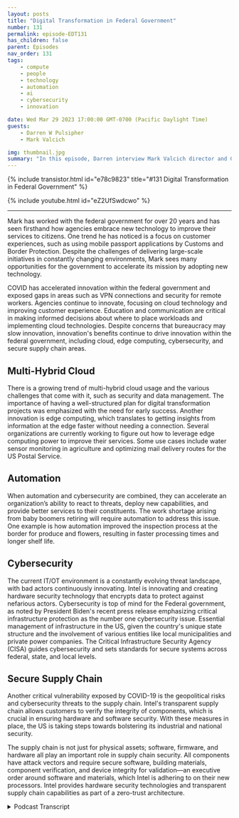 ```yaml
---
layout: posts
title: "Digital Transformation in Federal Government"
number: 131
permalink: episode-EDT131
has_children: false
parent: Episodes
nav_order: 131
tags:
    - compute
    - people
    - technology
    - automation
    - ai
    - cybersecurity
    - innovation

date: Wed Mar 29 2023 17:00:00 GMT-0700 (Pacific Daylight Time)
guests:
    - Darren W Pulsipher
    - Mark Valcich

img: thumbnail.jpg
summary: "In this episode, Darren interview Mark Valcich director and GM of Federal Civilian Public Sector at Intel. Mark's years of experience shine as he describes the current trends in digital transformation in the federal civilian government."
---
```


{% include transistor.html id="e78c9823" title="#131 Digital Transformation in Federal Government" %}

{% include youtube.html id="eZ2UfSwdcwo" %}

---

<p>Mark has worked with the federal government for over 20 years and has seen firsthand how agencies embrace new technology to improve their services to citizens. One trend he has noticed is a focus on customer experiences, such as using mobile passport applications by Customs and Border Protection. Despite the challenges of delivering large-scale initiatives in constantly changing environments, Mark sees many opportunities for the government to accelerate its mission by adopting new technology.</p>
<p>COVID has accelerated innovation within the federal government and exposed gaps in areas such as VPN connections and security for remote workers. Agencies continue to innovate, focusing on cloud technology and improving customer experience. Education and communication are critical in making informed decisions about where to place workloads and implementing cloud technologies. Despite concerns that bureaucracy may slow innovation, innovation's benefits continue to drive innovation within the federal government, including cloud, edge computing, cybersecurity, and secure supply chain areas.</p>
<p></p><h2> Multi-Hybrid Cloud</h2>
<p>
</p>
<p>There is a growing trend of multi-hybrid cloud usage and the various challenges that come with it, such as security and data management. The importance of having a well-structured plan for digital transformation projects was emphasized with the need for early success. Another innovation is edge computing, which translates to getting insights from information at the edge faster without needing a connection. Several organizations are currently working to figure out how to leverage edge computing power to improve their services. Some use cases include water sensor monitoring in agriculture and optimizing mail delivery routes for the US Postal Service.</p>
<p></p><h2> Automation</h2>
<p>
</p>
<p>When automation and cybersecurity are combined, they can accelerate an organization’s ability to react to threats, deploy new capabilities, and provide better services to their constituents. The work shortage arising from baby boomers retiring will require automation to address this issue. One example is how automation improved the inspection process at the border for produce and flowers, resulting in faster processing times and longer shelf life.</p>
<p></p><h2> Cybersecurity</h2>
<p>
</p>
<p>The current IT/OT environment is a constantly evolving threat landscape, with bad actors continuously innovating.  Intel is innovating and creating hardware security technology that encrypts data to protect against nefarious actors. Cybersecurity is top of mind for the Federal government, as noted by President Biden's recent press release emphasizing critical infrastructure protection as the number one cybersecurity issue. Essential management of infrastructure in the US, given the country's unique state structure and the involvement of various entities like local municipalities and private power companies. The Critical Infrastructure Security Agency (CISA) guides cybersecurity and sets standards for secure systems across federal, state, and local levels.</p>
<p></p><h2> Secure Supply Chain</h2>
<p>
</p>
<p>Another critical vulnerability exposed by COVID-19 is the geopolitical risks and cybersecurity threats to the supply chain. Intel's transparent supply chain allows customers to verify the integrity of components, which is crucial in ensuring hardware and software security. With these measures in place, the US is taking steps towards bolstering its industrial and national security.</p>
<p>The supply chain is not just for physical assets; software, firmware, and hardware all play an important role in supply chain security. All components have attack vectors and require secure software, building materials, component verification, and device integrity for validation—an executive order around software and materials, which Intel is adhering to on their new processors. Intel provides hardware security technologies and transparent supply chain capabilities as part of a zero-trust architecture. </p>
<p>

<details>
<summary> Podcast Transcript </summary>

<p>﻿1</p>
<p>Hello, this is Darren</p>
<p>Pulsipher, chief solution,architect of public sector at Intel.</p>
<p>And welcome to Embracing</p>
<p>Digital Transformation,where we investigate effective change,leveraging people processand technology.</p>
<p>On today's episode, Digital Transformationin the Civilian Federal Governmentwith special guest Mark Vaile chat.</p>
<p>Mark, welcome to the show. Hi, Darren.</p>
<p>Thanks for having me today.</p>
<p>Good to see you.</p>
<p>So Mark is our general managerof Federal Civil.</p>
<p>Is that right? Federal Civil.</p>
<p>That sounds wrong.</p>
<p>Yeah, the federal civilian departmentsand agencies.</p>
<p>Everything except for DODin the intelligence community.</p>
<p>And that's. That's huge, Mark.</p>
<p>Yeah, Yeah. See?</p>
<p>So, Mark,tell us a little bit about yourself, mymy viewers, as to get to know youa little bit better.</p>
<p>Sure. Yeah.</p>
<p>So I've been here at Intel for 23 years,going on 24 years,and I've had several jobsstarted in our cloud business,which we we incorporateall the learnings into our xeonsand now we've got the best cloudprocessors out there.</p>
<p>And I worked at itfor about four or five yearsas a data analyst and enterprise architectbefore getting back into sales,which is where I was before joining Intel,</p>
<p>I joined our reseller channel organizationand led our federal channel effortsfor a couple of yearsbefore swapping jobswith one of my counterparts, Dave Everett,and taking on the civilian accountexecutive job,and did that for about six years.</p>
<p>Up until last year when I beganmanaging the team, callingon the federal civilian government,which includes federal healthcare, the VA, HHS and VHA.</p>
<p>It includes the space and energy accounts,nascent Department of Energy,and also law enforcement, DHS, DOJand the State Department</p>
<p>Diplomacy Mission,as well as the Citizen Services account.</p>
<p>So Post Office, Treasury, Transportation,and severalother departments and agencies within U.S.federal government.</p>
<p>That's a huge job. Mark</p>
<p>Yeah, it's exciting.</p>
<p>Let me tell you, lots of opportunityto help our government agencies understandthe value of new technologyand to embrace that,to help them accelerate their missionand get, you know, bettertime to mission insights,as well as providing the I.T.utilitiesthat the departments need to run on.</p>
<p>Right.</p>
<p>Email and office applicationsand other enterprise,you know, kind of what we would callthe mundane type of things,but the things that keep everythingrunning, right, they do.</p>
<p>And let me tell you, if emails that runin that that creates a major problemfor a lot of missioncritical agencies like FEMA, right?</p>
<p>I mean, they they useand we all do use that toolto to run our business to some extentor to different extents.</p>
<p>And yeah, thatthose utilities need to be up and running.</p>
<p>So. All right.</p>
<p>So Mark,because you have such a broad viewof our federal government,which you do right, because you'reyou cover so many different agencies,what kind of trendsare you seeing over the past,let's say the past three or four years?</p>
<p>What trendshave you seen over the over that time,kind of a broad brush across everything?</p>
<p>Yeah.</p>
<p>So federal agencies are in the midstof a significant digital transformationand they've got the formidabletask of continuously deliveringon large scale operational goalsand initiativesin environments with everchanging conditions and requirements.</p>
<p>So, you know, they've got to continueflying the plane and changethe wheels and change the enginesand change the frame.</p>
<p>And transform is probably a better wordto improve the way that they're ableto deliver their servicesto their constituents.</p>
<p>Right.</p>
<p>Like citizensand to provide a customer experienceso customersappearance has been a big focus.</p>
<p>As a matter of fact, you know,</p>
<p>I just flew back from out of countryand my plane was delayedand I was waiting in the airportand someone said to me, Oh,have you seen the new Customs and Border</p>
<p>Protection mobile passport application?</p>
<p>And what is it?</p>
<p>What is that? Oh, I've used that.</p>
<p>That's super cool.</p>
<p>So I downloaded it sitting in the airportand when we hit the groundin Houston, I was uploading my passport,entering the namesand filling out that old paper formthat you had to do by hand.</p>
<p>Yeah, yeah, yeah.</p>
<p>And then very tight connection.</p>
<p>And guess what?</p>
<p>We got the cut the lineand we went to a very short lineand got through customsin about 5 minutes.</p>
<p>Thanks to that new mark.</p>
<p>Don't tell everyone.</p>
<p>I don't want everyone to bein the short line with. That's right.</p>
<p>That's right.</p>
<p>No, that's a very that'sa very good use case.</p>
<p>I've seen similar thingshere in California with the DMV.</p>
<p>Mm hmm.</p>
<p>And I think COVID kind of forced the hand.</p>
<p>Have you seen COVIDhave have a huge effect onon the civilian sideof federal government as well?</p>
<p>Yeah, I think COVID, you know, just like</p>
<p>Pat Gelsinger says at Intel, you know, ittook ten years of innovationand collapsed it down to one or two years.</p>
<p>Right.</p>
<p>And we're seeing similar thingswithin our federal agencies.</p>
<p>You know, another example is, you know,guess what?</p>
<p>My passport was going to expireand he needed to get it renewed.</p>
<p>And I thought to myself, oh, no, no,</p>
<p>I got to schedule time.</p>
<p>I got to go get a picturetaken at a pharmacy.</p>
<p>I got to go to the post office.</p>
<p>Well, I went to their Web siteand they had this new beta versionof renewing your passport online.</p>
<p>Shrunk the time required down to minutes.</p>
<p>Didn't even need to leave my home.</p>
<p>And that, you know, is a resultprobably of, you know, trying to cover it.</p>
<p>Yeah.</p>
<p>Trying to avoid having to interactwith people and, you know, do thingsmore automatically using systemsthat are available to us through our,you know, Intel based PC.</p>
<p>So so do you do you think thatwell well, let's go back</p>
<p>COVID accelerated a lot of things.</p>
<p>Did it exposeanything in doing that as well?</p>
<p>Yeah, Well, I mean, specifically thingslike VPN connections right therethat the utilities that it providedwere sufficient for occasional workfrom home.</p>
<p>But, you know,they needed to be more robust andbe able to supplysupport the capacity needed with everybodyworking remotely.</p>
<p>And then also securityusers. Right.</p>
<p>So there are intelligence analystswithin the civilian government andthere were issues with them being ableto work remotely, which have actuallybeen satisfied with some new capabilitiesthat leveraged software and hardwaresecurity and enable a robust,secure connection that is is CSC capable.</p>
<p>So yeah, it exposed some gaps.</p>
<p>A couple of those I mentioned.</p>
<p>And then, you know, stepsthat we're putting in placeto actually address those gaps.</p>
<p>So so do you think we've we've overcomea lot of those those gaps from the initial</p>
<p>I remember when COVID hit, it was likespend as much moneyas you can to keep the business goingor to keep the service going or whateverthe case was, was right.</p>
<p>I mean, wewe did everything we possibly could.</p>
<p>Now we're kind of in thislull, right?</p>
<p>Do we still see innovationhappening as fast?</p>
<p>Has it slowed way down?</p>
<p>And now we're just put the bureaucracyback in and slow everything down?</p>
<p>Where do you see things going?</p>
<p>Yeah, I would definitely say that.</p>
<p>My observationis that innovation has continued and,you know, that's being drivenby the executive orders.</p>
<p>Executive order aroundcybersecurity is one of themthat is driving continued innovationaround cybersecurity and secure supplychain.</p>
<p>There's also a big driveto improve customer experience.</p>
<p>So let's talk about innovation Andif if organizations, agenciesare being more innovative,where are they being innovative?</p>
<p>Where they headed?</p>
<p>Because if we need to be in front of thatright to help themand guide them along to this innovation.</p>
<p>So where where are those areasthat you see innovation happening?</p>
<p>Yeah, there's a great demand for you know,first it was called cloud firstand now we have cloud smartwithin the U.S.federal governmentthat persists and continuingto see innovationand actually embracing cloud smart in thatcloud is in a place that you go.</p>
<p>It's a architecture that you embraceand allows you to take advantageof a lot of the economies of scalethat are available, and that could be donein a multi hybrid cloud world.</p>
<p>So it can be done on prem,it can be done off prem.</p>
<p>And you know, what we see isis continuing to have tocommunicate and educate folks on you know,what is the right performance,what is the right security,what is the right cost modelin trying to make a decisionon where you put a workloadand implementing those cloud technologiesthat allow you to moveyour workloads, you know, with easebetween cloud providersand between your on prem systemand the offering system as well.</p>
<p>You know, when you when you brought thatup, it reminded me ofyou and I going to was a Departmentof Homeland Security. Yes.</p>
<p>In that awful buildingwhere you get lost really easily.</p>
<p>I can't remember the name.</p>
<p>Was it the Roosevelt Building or somethinglike that or It's the GSA building.</p>
<p>The GSA building? Yeah, yeah, yeah.</p>
<p>We walked in there and confusedwhere we were.</p>
<p>I was confused. You knew your way aroundand we talked exactly about this.</p>
<p>And this was, what, four years ago?</p>
<p>It was pre-COVID,you know, and it's great to see peoplestarting to adopt this multi hybrid cloudand all of the aspects of itthat that you have to dealwith security, data management,all those sorts of things are realthings that are happening now, right now.</p>
<p>Yeah.</p>
<p>I mean, you know, that just showsthat it takes timeto architect changeand to implement change, right?</p>
<p>And it's a journeyyou know, it's something that doesn'thappen in a quarteror sometimes even in a year.</p>
<p>But you need a plan,you need an architecture, you need a plan,and you've got to move out in the planand hit your milestones along the way.</p>
<p>And, you know, that'swhat's these these large scaledigital transformationprojects are extremely important.</p>
<p>And you need to be ableto measure yourselfwith some early successeson a multiyear journey.</p>
<p>And we're startingto see some of those successes play out.</p>
<p>So I like I like that.</p>
<p>So measure early successesinstead of saying, oh, in five yearswe're going to have this big old hugething, have some early milestonesthat you can hitand check the box off and say,</p>
<p>Yeah, we're doing well.</p>
<p>You know, I like that. All right.</p>
<p>So cloud is one of the big innovations.</p>
<p>That's what I heard.</p>
<p>What's another big innovationthat you're seeing or a big concernthat needs to be addressed? Yeah, some ofsome of the otherlatent needs that we're starting to seecome up as as needs is edgeedge computing and doing a better jobat getting insightsout of the information on the edge fasteras opposed to having to waituntil there's a connection.</p>
<p>And you could do the backend data processing, you know, just movethose inferencing modelsright out to the edge.</p>
<p>You're still going to do some trainingand update the models on a regular basis,but put the power of the insights rightout the edge into the operators hands.</p>
<p>Right.</p>
<p>And we see Homeland Security expressingthose needsas well as otheras well as other agencies.</p>
<p>All right.</p>
<p>So give me some idea, because we hearthis inference at the edge.</p>
<p>I even talk about it.</p>
<p>Give me some practical use cases for that.</p>
<p>But what does thatwhat does that mean, edge?</p>
<p>I mean,is it a sensor sitting somewhere or.</p>
<p>I mean, what I mean,how how profound or how big is the edge?</p>
<p>Or what does it include?</p>
<p>Yeah, Good, good, good, good question.</p>
<p>There's a there's a few examplesthat are still being worked on,so probably too early to talk about them.</p>
<p>But in in essence, it's taking togethermultiple sensors, information,fuzing them togetherand being able to get insightsout of two pieces of data.</p>
<p>So if you think about aagricultural use case,having a water sensormonitor deployed within within a farmsetting in multiple locationswill, you know, give you the datathat you need in order to understand,you know, you know, how how much waterto be applying in the fields,in the farms, as an example.</p>
<p>I like that one that came to my mind, too,was the US Postal Postal Service.</p>
<p>They have.</p>
<p>How many edge devices do they have?</p>
<p>You know, every single vehicle has.</p>
<p>And in the post I noticethe postal people carry around a device.</p>
<p>Now they said I just deliveredthis, right? Yep.</p>
<p>Yeah, that everything that's incredible.</p>
<p>That is a goodthat is a good example at the post office.</p>
<p>And there are several use cases wherethey're actuallyusing technologyto move the mail through the mail plantsand to manage or automate theirtheir logisticalsupply chainas well as all of the routing of themail delivery trucks and especially asthe workforce force,which is the baby boomer workforcetoday, is retiring.</p>
<p>And there are a lot of maildelivery clerksthat have the best optimizedroute up there in their head.</p>
<p>And when they retire, how do you transferthat knowledge to the new person?</p>
<p>And that's being donethrough through automation and,you know, optimized mail delivery routesthat are available on the edge deviceand are being modeled through backend systemsto provide, you know,real time routes for the delivery of mailto save money on fuel, to save timeso that the mail clerks start outdelivering, you know, passedpast the dark when it comes,they can get their work done duringnormal hours quicker, more efficientlyand when to take their smoke break.</p>
<p>Yeah, yeah.</p>
<p>I've seen</p>
<p>I've seen it launch and things like that.</p>
<p>I think this is reallycool because you brought up another areathat I'm starting to see as well,and that's automation.</p>
<p>Yeah, automation, as you mentioned,it's a really important innovationthat people are starting to. Yes.</p>
<p>Take more advantage of,like you said, because the workwe're going to have a work shortageand we're already starting to have it.</p>
<p>I mean, there already is a work shortageand it's it's going to get even worseas the baby boomers retire.</p>
<p>Right. So, yeah.</p>
<p>And you know, another automationexample for you ishave you everhave you ever gone to the grocery storestore and brought home flowers or fruit?</p>
<p>Yeah.</p>
<p>And then a day or two later,fruits of the fruits bad,you got to throw it awayor the petals are falling off the flowers.</p>
<p>You just scrape off the bad partsand eat the rest.</p>
<p>Come on.</p>
<p>Well, there was an issue withhow that produceand flowers was coming into the countryand taking too too much timeto to get inspected and process.</p>
<p>Oh, at the border. Right.</p>
<p>The border, Yeah.</p>
<p>So that was addressedthrough an automation project.</p>
<p>And instead of the inspectorsgoing out with a clipboard and paperand checking containers,and then at the end of the day,getting back to their computer terminaland entering the informationand IT processing,they went to a real timedigital applicationand running on a curvy pro tablet.</p>
<p>And the inspectors were walking out nowwith that tabletand doing real timeinspection and, you know, clearingor processing of that produceand those flowersand that resulted in themgetting on those store shelves quickerand therefore, you know, your flowersnow lasting longer when you get them homeand so is your produce.</p>
<p>So yeah, that's really coolbecause that you just touched on edgeautomation and process re-engineering,right?</p>
<p>So we're seeing this is what really trulyis a digital transformation, right?</p>
<p>I'm really I'm getting rid of stepsin the process.</p>
<p>Very cool.</p>
<p>Very cool examples.</p>
<p>What about security?</p>
<p>What are you seeing in security?</p>
<p>Mentioned earlier, the executive order,the latest one that came out aroundsoftware bombs and around cybersecurity.</p>
<p>Are you is that the only forcing factorthat's forcing security?</p>
<p>Are we seeing other things that arethat are contributing to that?</p>
<p>Yeah, I think the threats that we've seenover the past several yearshave resulted in the focusand the executive order.</p>
<p>And this is an area wherethe federal government has prioritizedfor the past yearthe adoption of zero Trustand also the recent releaseof the National Cybersecurity Strategy,which urged agencies to implement zerotrust in order to bolstercybersecurityagainst these constantly evolving threats.</p>
<p>So, you know, one way that Intel looksto helpis by providing security,hardware, security, technology that workswith the software security technologyand providesa deeper in depth capability.</p>
<p>You know, one of the examples isthe encryption of data in process, right?</p>
<p>For years,we've been encrypting data in transit.</p>
<p>We've been encrypting data at rest.</p>
<p>Well, what happenswhen you have a bad actor on your system,which, you know, we've seen evidenceof that happening quite a bit withwith all of these nefarious activitieshappening in the cyberworld.</p>
<p>Well, guess what? They could see that dataas it's being processed.</p>
<p>Well, you know, you have the abilitythrough confidential computingbased on Intel's SGXsoftware card extensions,to actually encrypt that data in process.</p>
<p>So if the nefarious actor is lookingat it, trying to read it, guess what?</p>
<p>They can't see itbecause it's all encrypted, right?</p>
<p>So these are wayswhere, you know, number one,the threatlandscape is continuing to evolve.</p>
<p>The bad actors areare continuously innovating.</p>
<p>Right.</p>
<p>This isn't just about enterprisesand governments innovated, innovating.</p>
<p>This is about the criminalsinnovating, too.</p>
<p>And you have to keep up.</p>
<p>Otherwise they're going to get ahead.</p>
<p>And, you know, we're going to continueto see issuesand threatsand exploits in the environment.</p>
<p>I noticed there was a press releaseby Joe Biden, President Biden,beginning of March, about it.</p>
<p>The cyber security.</p>
<p>And the number one issue he saidwas critical infrastructure protection.</p>
<p>Yeah.</p>
<p>So in in the federalcivilian side, governmentwho manages critical infrastructureor is it managed by the statesor I mean, who's whowho's looking over that over this wholeyou know,we're a weird country, right, Becausewe've got 50 independent states, right?</p>
<p>Yes. You know,like to do their own thing. So, yeah,</p>
<p>I mean, who's managing that?</p>
<p>Who's helping out with all that? Yeah.</p>
<p>So you've got stateand local municipalitiesthat manage partsof the critical infrastructure.</p>
<p>You've got private companieslike power companies that manage,you know,portions of the power power grid.</p>
<p>And they there's guidancebeing provided by homeland security,by the critical infrastructure system,by the SES,a group within within DHS,which is a critical infrastructuresecurity agency,fairly new agency within DHS.</p>
<p>It's been growing a lotand they provide guidanceon critical infrastructureas well as the manufacturing sector.</p>
<p>Right.</p>
<p>You know, even Intelgets guidancefrom from SES and collaborateswith with DHS around cybersecurity.</p>
<p>And then they also set the standards for,you know, what what a secure system isand what the with the specs of a securesystem are for all the agenciesin the federal government as well as stateand local and and tribes as well.</p>
<p>So a lot of work being done by SES Finestis another important research agency.</p>
<p>And then there's also the Officeof Science Technologywithin DHS that does research.</p>
<p>NEST has been doing great workfor several years and there's examplesof Intel working with Nestand the National Cyber Cyber Center,the NCC, the National Cyber Center,</p>
<p>Cybersecurity Center of Excellence,and we've been able toprove out reference architecturesfor various things.</p>
<p>One of them,the more recent one that is exciting is</p>
<p>ESP 834 A, B and C,which demonstrates a way in a zerotrust fashionto validatethe integrity of the componentswithin a system, CPUas well as other components.</p>
<p>And this is importantbecause cybersecurity isn'tjust focused on the securityof the of what's running on the systems,but the security of the.</p>
<p>You need to also focuson the security of the componentsthat are in those systems,which is another attack vector, right?</p>
<p>So this goes into that secure supplychain concept, right?</p>
<p>Correct.</p>
<p>I need to know what I'm running my stuffon. Yes.</p>
<p>All right, Mark, So tell me a little bitmore about the secure supply chain.</p>
<p>You mentioneda little bit that it's importantto give me where where do we stand?</p>
<p>Where do you thinkwe stand with this as a country?</p>
<p>Yeah, I think, you know, thisgoing back to COVID as well.</p>
<p>I think, you know, COVID exposedgeopolitical risks with supply chain.</p>
<p>And then on top of that,there are cybersecurity risksthat have been identified based ongeopolitical adversaries around the world.</p>
<p>And that's really driving the needfor a way to balance a supply chainacross geographies for, for example,the semiconductor supply chain, more thanand less than well in the teens.</p>
<p>It is manufactured here in the U.S.that is imbalanced, right?</p>
<p>You know, if there are geopolitical issuesthat are going to occur in Asiathat prevent semiconductorsfrom being exported,that's going to impact everythingin in our economy and actually becomesan issue of industrial security and U.S.national security.</p>
<p>So it's it's the supply, right.</p>
<p>So if our supply is cut off,we can't we can't produce.</p>
<p>That's that's a key aspect.</p>
<p>That'swhy the CHIPS Act was so important. Right.</p>
<p>Getting the CHIPS Act passed, Right? Yep.</p>
<p>What about ourwhat aboutour technology being produced in Asiathat we're using?</p>
<p>Is there any threat at all at malware ornefarious thingsbeing put into our productsas they're coming back to usfrom from other countries?</p>
<p>I have a concern orand I'd say that could happen anywherethat a products manufactured, right.</p>
<p>Therefore, you know, if you've got a wayto verify the integrity of a supply chaincomponent that will provide youwith,you know, a way to solve that issue andthat capabilities available today, it'spart of Intel's transparent supply chain.</p>
<p>That's part of all of the Xeonserver processorsthat we manufacture for cloud providers,as well as on prem data centers.</p>
<p>And it's part of all of our core</p>
<p>VPRO processors that are availablein laptops and desktops.</p>
<p>So you're telling me that Intel, I can</p>
<p>I can see whereall the components came fromand I can guarantee they haven't changed.</p>
<p>Is that what I just heard? Yeah,absolutely.</p>
<p>That's that's pretty slick.</p>
<p>Now, that's on the hardware side too.</p>
<p>I care about the software side.</p>
<p>I probably I know.</p>
<p>That's why I brought it up.</p>
<p>Yeah, absolutely.</p>
<p>Both Yeah, both are important.</p>
<p>Both. Both are absolutely important.</p>
<p>And they, they,you know, if you're looking at supplychain security, you need to look at both.</p>
<p>You can't look at one,you know, you need to look at boththe software,the firmware as well as the hardwareall have attack vectorsand you know, all I needto have the ability to provide,you know,a secure software, build a materials,as well as the abilityto validate secure component verification,device integrity, which is whatwe could do with transparent supply chain.</p>
<p>Yeah, I know there's a,there's an executive order aroundsoftware go materials as well.</p>
<p>By Q2 we need to start having that.</p>
<p>Good news is Intel is is adheringto that on our on our new processorscoming out including the software,the firmware and and other thingscoming out which is really cool.</p>
<p>In fact, I was</p>
<p>I was just reading an articlerecently about there was this one opensource componentthat's used in like 80%of all the software written in Node.js.</p>
<p>Like everyone uses this thing. Yep.</p>
<p>And it's written by one guy.</p>
<p>Yeah.</p>
<p>Is that a little scary? And, and he said,</p>
<p>I'm tired ofeveryone making money off of me,so I want some money or,you know, I'm going to hold this thinghostage.</p>
<p>And guess what?</p>
<p>People ponied up money and gave him money.</p>
<p>Did you know?</p>
<p>But that's another aspect of supply chainon the software side,</p>
<p>I don't think we totally realize that opensourceis a good thing, but you kind of knowwho's actually developing that open sourceand is it a thriving communityor is it one or two guys?</p>
<p>It used to be a thriving community.</p>
<p>Maybe it's not anymore.</p>
<p>So there's a lot of aspects to supplychain I think we have to look at.</p>
<p>Yeah, that's a good point.</p>
<p>All right, Mark, this has been wonderful.</p>
<p>I think you've given ussome great insight intowhat's going onin the federal civilian government.</p>
<p>Any last words for our listeners?</p>
<p>Well, it's been a pleasurespeaking with you today, Darren.</p>
<p>I appreciate the time.</p>
<p>And, you know, just rememberthat Intel offersa host of hardware security technologiesas well as transparentsupply chain capabilitiesthat are available, you know,today andthat can be leveraged as part of your zerozero trust architecture.</p>
<p>So appreciate the timeand I hope everyone has a great day.</p>
<p>Hey, thanks a lot, Mark.</p>
<p>Thank you for listeningto Embracing Digital Transformation today.</p>
<p>If you enjoyed our podcast,give it five Stars on your favoritepodcasting site or YouTube channel,you can find out more informationabout embracing digital transformationand embracingdigital.org</p>
<p>Until next time, go outand do something wonderful.</p>

</details>
